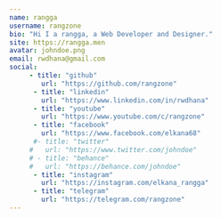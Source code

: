 ```yaml
---
name: rangga
username: rangzone
bio: "Hi I a rangga, a Web Developer and Designer."
site: https://rangga.men
avatar: johndoe.png
email: rwdhana@gmail.com
social:
     - title: "github"
        url: "https://github.com/rangzone"
      - title: "linkedin"
        url: "https://www.linkedin.com/in/rwdhana"
      - title: "youtube"
        url: "https://www.youtube.com/c/rangzone"
      - title: "facebook"
        url: "https://www.facebook.com/elkana68"
      #- title: "twitter"
     #   url: "https://www.twitter.com/johndoe"
     # - title: "behance"
     #   url: "https://behance.com/johndoe"
      - title: "instagram"
        url: "https://instagram.com/elkana_rangga"
      - title: "telegram"
        url: "https://telegram.com/rangzone"
---
```

